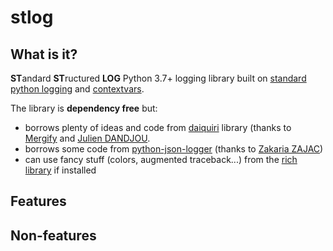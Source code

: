 # stlog

## What is it?

**ST**andard **ST**ructured **LOG** Python 3.7+ logging library built on [standard python logging](https://docs.python.org/3/library/logging.html) and [contextvars](https://docs.python.org/3/library/contextvars.html).

The library is **dependency free** but:

- borrows plenty of ideas and code from [daiquiri](https://github.com/Mergifyio/daiquiri) library (thanks to [Mergify](https://mergify.com/) and [Julien DANDJOU](https://julien.danjou.info/).
- borrows some code from [python-json-logger](https://github.com/madzak/python-json-logger) (thanks to [Zakaria ZAJAC](https://github.com/madzak))
- can use fancy stuff (colors, augmented traceback...) from the [rich library](https://github.com/Textualize/rich) if installed

## Features

## Non-features